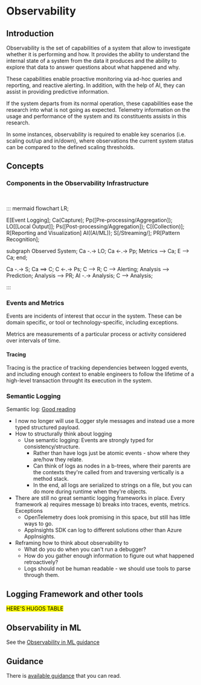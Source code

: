 # Observability

## Introduction

Observability is the set of capabilities of a system that allow to investigate whether it is performing and how. It provides the ability to understand the internal state of a system from the data it produces and the ability to explore that data to answer questions about what happened and why.

These capabilities enable proactive monitoring via ad-hoc queries and reporting, and reactive alerting. In addition, with the help of AI, they can assist in providing predictive information.

If the system departs from its normal operation, these capabilities ease the research into what is not going as expected. Telemetry information on the usage and performance of the system and its constituents assists in this research.

In some instances, observability is required to enable key scenarios (i.e. scaling out/up and in/down), where observations the current system status can be compared to the defined scaling thresholds.

## Concepts

### Components in the Observability Infrastructure

</br>

::: mermaid
flowchart LR;

E[Event Logging];
Ca(Capture);
Pp([Pre-processing/Aggregation]);
LO[[Local Output]];
Ps([Post-processing/Aggregation]);
C[(Collection)];
R[Reporting and Visualization]
AI((AI/ML));
S[/Streaming/];
PR[Pattern Recognition];

subgraph Observed System;
    Ca -.-> LO;
    Ca <-.-> Pp;
    Metrics --> Ca;
    E --> Ca;
end;

Ca -.-> S;
Ca ==> C;
C <-.-> Ps;
C --> R;
C --> Alerting;
Analysis --> Prediction;
Analysis --> PR;
AI -.-> Analysis;
C --> Analysis;

:::

### Events and Metrics

Events are incidents of interest that occur in the system. These can be domain specific, or tool or technology-specific, including exceptions.

Metrics are measurements of a particular process or activity considered over intervals of time.

#### Tracing

Tracing is the practice of tracking dependencies between logged events, and including enough context to enable engineers to follow the lifetime of a high-level transaction throught its execution in the system.

### Semantic Logging

Semantic log: [Good reading](https://github.com/Azure/diagnostics-eventflow)

* I now no longer will use ILogger style messages and instead use a more typed structured payload.
* How to structurally think about logging
  * Use semantic logging: Events are strongly typed for consistency/structure.
    * Rather than have logs just be atomic events - show where they are/how they relate.
    * Can think of logs as nodes in a b-trees, where their parents are the contexts they're called from and traversing vertically is a method stack.
    * In the end, all logs are serialized to strings on a file, but you can do more during runtime when they're objects.
* There are still no great semantic logging frameworks in place. Every framework a) requires message b) breaks into traces, events, metrics. Exceptions
  * OpenTelemetry does look promising in this space, but still has little ways to go.
  * AppInsights SDK can log to different solutions other than Azure AppInsights.
* Reframing how to think about observability to
  * What do you do when you can't run a debugger?
  * How do you gather enough information to figure out what happened retroactively?
  * Logs should not be human readable - we should use tools to parse through them.

## Logging Framework and other tools

<mark>HERE'S HUGOS TABLE</mark>

## Observability in ML

See the [Observability in ML guidance](./mlObservability.md)

## Guidance

There is [available guidance](./guidanceIndex.md) that you can read.